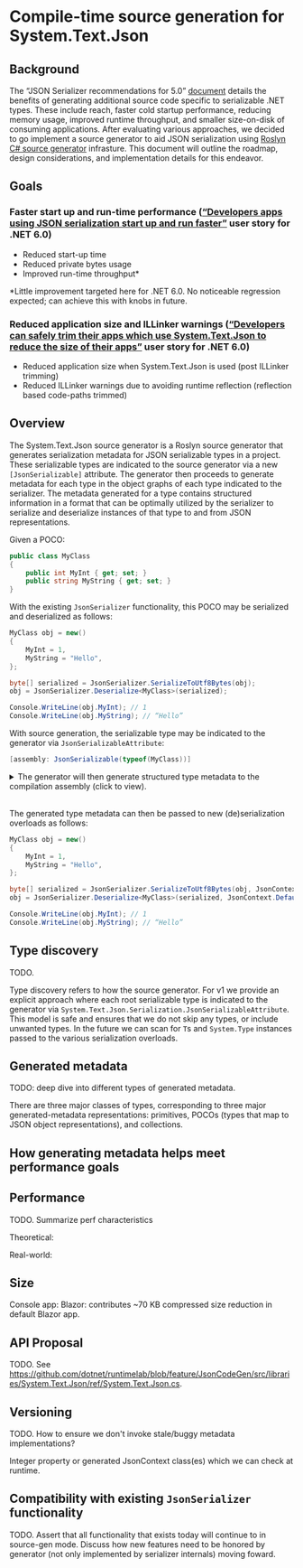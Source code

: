 # Compile-time source generation for System.Text.Json

## Background

The “JSON Serializer recommendations for 5.0” [document](https://github.com/dotnet/designs/blob/ab7ea05a8831177f95cae8eb015ed73e105c13b5/accepted/2020/serializer/SerializerGoals5.0.md) details the benefits of generating additional source code specific to serializable .NET types. These include reach, faster cold startup performance, reducing memory usage, improved runtime throughput, and smaller size-on-disk of consuming applications. After evaluating various approaches, we decided to go implement a source generator to aid JSON serialization using [Roslyn C# source generator](https://devblogs.microsoft.com/dotnet/introducing-c-source-generators/) infrasture. This document will outline the roadmap, design considerations, and implementation details for this endeavor.

## Goals

### Faster start up and run-time performance ([“Developers apps using JSON serialization start up and run faster”](https://github.com/dotnet/runtime/issues/1568) user story for .NET 6.0)

- Reduced start-up time
- Reduced private bytes usage
- Improved run-time throughput* 

*Little improvement targeted here for .NET 6.0. No noticeable regression expected; can achieve this with knobs in future.

### Reduced application size and ILLinker warnings ([“Developers can safely trim their apps which use System.Text.Json to reduce the size of their apps”](https://github.com/dotnet/runtime/issues/45441) user story for .NET 6.0)

- Reduced application size when System.Text.Json is used (post ILLinker trimming)
- Reduced ILLinker warnings due to avoiding runtime reflection (reflection based code-paths trimmed)

## Overview

The System.Text.Json source generator is a Roslyn source generator that generates serialization metadata for JSON serializable types in a project. These serializable types are indicated to the source generator via a new `[JsonSerializable]` attribute. The generator then proceeds to generate metadata for each type in the object graphs of each type indicated to the serializer. The metadata generated for a type contains structured information in a format that can be optimally utilized by the serializer to serialize and deserialize instances of that type to and from JSON representations.

Given a POCO:

```cs
public class MyClass
{
    public int MyInt { get; set; }
    public string MyString { get; set; }
}
```

With the existing `JsonSerializer` functionality, this POCO may be serialized and deserialized as follows:

```cs
MyClass obj = new()
{
    MyInt = 1,
    MyString = "Hello",
};

byte[] serialized = JsonSerializer.SerializeToUtf8Bytes(obj);
obj = JsonSerializer.Deserialize<MyClass>(serialized);

Console.WriteLine(obj.MyInt); // 1
Console.WriteLine(obj.MyString); // “Hello”
```

With source generation, the serializable type may be indicated to the generator via `JsonSerializableAttribute`:

```cs
[assembly: JsonSerializable(typeof(MyClass))]
```

<details>

<summary>
The generator will then generate structured type metadata to the compilation assembly (click to view).
</summary>

`JsonContext.g.cs`

```cs
using System.Text.Json;
using System.Text.Json.Serialization;

namespace ConsoleAfter.JsonSourceGeneration
{
    internal partial sealed class JsonContext : JsonSerializerContext
    {
        private static JsonContext s_default;
        public static JsonContext Default
        {
            get
            {
                s_default ??= new JsonContext();
                return s_default;
            }
        }

        private JsonContext()
        {
        }

        public JsonContext(JsonSerializerOptions options) : base(options)
        {   
        }
    }
}
```

`MyClass.g.cs`

```cs
using ConsoleAfter;
using System;
using System.Text.Json;
using System.Text.Json.Serialization;
using System.Text.Json.Serialization.Converters;
using System.Text.Json.Serialization.Metadata;

namespace ConsoleAfter.JsonSourceGeneration
{
    internal partial sealed class JsonContext : JsonSerializerContext
    {
        private JsonObjectInfo<ConsoleAfter.MyClass> _MyClass;
        public JsonTypeInfo<ConsoleAfter.MyClass> MyClass
        {
            get
            {
                if (_MyClass == null)
                {
                    _MyClass = new(createObjectFunc: static () => new ConsoleAfter.MyClass(), numberHandling: null, this.GetOptions());

                    _MyClass.AddProperty(
                        clrPropertyName: "MyInt",
                        memberType: System.Reflection.MemberTypes.Property,
                        declaringType: typeof(ConsoleAfter.MyClass),
                        classInfo: this.Int32,
                        getter: static (obj) => { return ((ConsoleAfter.MyClass)obj).MyInt; },
                        setter: static (obj, value) => { ((ConsoleAfter.MyClass)obj).MyInt = value; },
                        jsonPropertyName: null,
                        ignoreCondition: null,
                        numberHandling: null);
                
                    _MyClass.AddProperty(
                        clrPropertyName: "MyString",
                        memberType: System.Reflection.MemberTypes.Property,
                        declaringType: typeof(ConsoleAfter.MyClass),
                        classInfo: this.String,
                        getter: static (obj) => { return ((ConsoleAfter.MyClass)obj).MyString; },
                        setter: static (obj, value) => { ((ConsoleAfter.MyClass)obj).MyString = value; },
                        jsonPropertyName: null,
                        ignoreCondition: null,
                        numberHandling: null);
                
                    _MyClass.CompleteInitialization(canBeDynamic: false);
                }

                return _MyClass;
            }
        }
    }
}
```

`Int32.g.cs`

```cs
using System;
using System.Text.Json;
using System.Text.Json.Serialization;
using System.Text.Json.Serialization.Converters;
using System.Text.Json.Serialization.Metadata;

namespace ConsoleAfter.JsonSourceGeneration
{
    internal partial class JsonContext : JsonSerializerContext
    {
        private JsonValueInfo<System.Int32> _Int32;
        public JsonTypeInfo<System.Int32> Int32
        {
            get
            {
                if (_Int32 == null)
                {
                    _Int32 = new JsonValueInfo<System.Int32>(new Int32Converter(), numberHandling: null, GetOptions());
                }

                return _Int32;
            }
        }
    }
}
```

`String.g.cs`

```cs
using System;
using System.Runtime.CompilerServices;
using System.Text.Json;
using System.Text.Json.Serialization;
using System.Text.Json.Serialization.Converters;
using System.Text.Json.Serialization.Metadata;

namespace ConsoleAfter.JsonSourceGeneration
{
    internal partial class JsonContext : JsonSerializerContext
    {
        private JsonValueInfo<System.String> _String;
        public JsonTypeInfo<System.String> String
        {
            get
            {
                if (_String == null)
                {
                    _String = new JsonValueInfo<System.String>(new StringConverter(), numberHandling: null, GetOptions());
                }

                return _String;
            }
        }
    }
}
```
</details>

<br>

The generated type metadata can then be passed to new (de)serialization overloads as follows:

```cs
MyClass obj = new()
{
    MyInt = 1,
    MyString = "Hello",
};

byte[] serialized = JsonSerializer.SerializeToUtf8Bytes(obj, JsonContext.Default.MyClass);
obj = JsonSerializer.Deserialize<MyClass>(serialized, JsonContext.Default.MyClass);

Console.WriteLine(obj.MyInt); // 1
Console.WriteLine(obj.MyString); // “Hello”
```

## Type discovery

TODO.

Type discovery refers to how the source generator. For v1 we provide an explicit approach where each root serializable type is indicated to the generator via `System.Text.Json.Serialization.JsonSerializableAttribute`. This model is safe and ensures that we do not skip any types, or include unwanted types. In the future we can scan for `T`s and `System.Type` instances passed to the various serialization overloads.

## Generated metadata

TODO: deep dive into different types of generated metadata.


There are three major classes of types, corresponding to three major generated-metadata representations: primitives, POCOs (types that map to JSON object representations), and collections.

## How generating metadata helps meet performance goals

## Performance

TODO. Summarize perf characteristics

Theoretical:

Real-world:

## Size

Console app:
Blazor: contributes ~70 KB compressed size reduction in default Blazor app.

## API Proposal

TODO.
See https://github.com/dotnet/runtimelab/blob/feature/JsonCodeGen/src/libraries/System.Text.Json/ref/System.Text.Json.cs.


## Versioning

TODO. How to ensure we don't invoke stale/buggy metadata implementations?

Integer property or generated JsonContext class(es) which we can check at runtime.

## Compatibility with existing `JsonSerializer` functionality

TODO. Assert that all functionality that exists today will continue to in source-gen mode. Discuss how new features need to be honored by generator (not only implemented by serializer internals) moving foward.